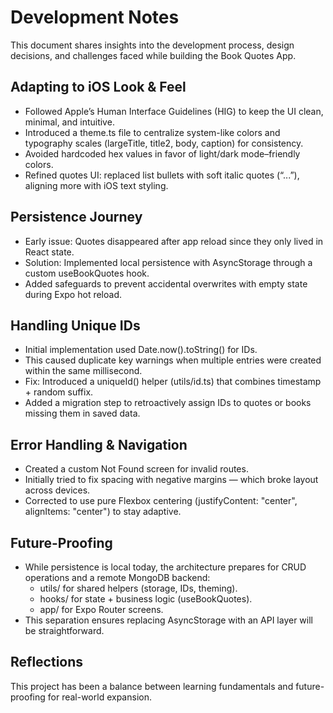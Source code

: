 # Development Notes
This document shares insights into the development process, design decisions, and challenges faced while building the Book Quotes App.

## Adapting to iOS Look & Feel
- Followed Apple’s Human Interface Guidelines (HIG) to keep the UI clean, minimal, and intuitive.
- Introduced a theme.ts file to centralize system-like colors and typography scales (largeTitle, title2, body, caption) for consistency.
- Avoided hardcoded hex values in favor of light/dark mode–friendly colors.
- Refined quotes UI: replaced list bullets with soft italic quotes (“...”), aligning more with iOS text styling.

## Persistence Journey
- Early issue: Quotes disappeared after app reload since they only lived in React state.
- Solution: Implemented local persistence with AsyncStorage through a custom useBookQuotes hook.
- Added safeguards to prevent accidental overwrites with empty state during Expo hot reload.

## Handling Unique IDs
- Initial implementation used Date.now().toString() for IDs.
- This caused duplicate key warnings when multiple entries were created within the same millisecond.
- Fix: Introduced a uniqueId() helper (utils/id.ts) that combines timestamp + random suffix.
- Added a migration step to retroactively assign IDs to quotes or books missing them in saved data.

## Error Handling & Navigation
- Created a custom Not Found screen for invalid routes.
- Initially tried to fix spacing with negative margins — which broke layout across devices.
- Corrected to use pure Flexbox centering (justifyContent: "center", alignItems: "center") to stay adaptive.

## Future-Proofing
- While persistence is local today, the architecture prepares for CRUD operations and a remote MongoDB backend:
    - utils/ for shared helpers (storage, IDs, theming).
    - hooks/ for state + business logic (useBookQuotes).
    - app/ for Expo Router screens.
- This separation ensures replacing AsyncStorage with an API layer will be straightforward.

## Reflections
This project has been a balance between learning fundamentals and future-proofing for real-world expansion.